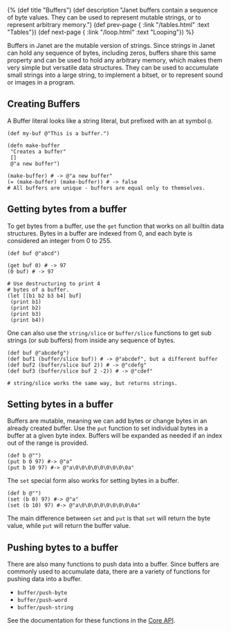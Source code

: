 {%
(def title "Buffers")
(def description "Janet buffers contain a sequence of byte
 values. They can be used to represent mutable strings, or to
 represent arbitrary memory.")
(def prev-page {
 :link "/tables.html"
 :text "Tables"})
(def next-page {
 :link "/loop.html"
 :text "Looping"})
%}

Buffers in Janet are the mutable version of strings. Since strings
in Janet can hold any sequence of bytes, including zeros, buffers share
this same property and can be used to hold any arbitrary memory, which
makes them very simple but versatile data structures. They can be
used to accumulate small strings into a large string, to implement
a bitset, or to represent sound or images in a program.

## Creating Buffers

A Buffer literal looks like a string literal, but prefixed with an
at symbol `@`.

```janet
(def my-buf @"This is a buffer.")

(defn make-buffer
 "Creates a buffer"
 []
 @"a new buffer")

(make-buffer) # -> @"a new buffer"
(= (make-buffer) (make-buffer)) # -> false
# All buffers are unique - buffers are equal only to themselves.
```

## Getting bytes from a buffer

To get bytes from a buffer, use the `get` function that works
on all builtin data structures. Bytes in a buffer are indexed from
0, and each byte is considered an integer from 0 to 255.

```janet
(def buf @"abcd")

(get buf 0) # -> 97
(0 buf) # -> 97

# Use destructuring to print 4
# bytes of a buffer.
(let [[b1 b2 b3 b4] buf]
 (print b1)
 (print b2)
 (print b3)
 (print b4))
```

One can also use the `string/slice` or `buffer/slice` functions
to get sub strings (or sub buffers) from inside any sequence of bytes.

```janet
(def buf @"abcdefg")
(def buf1 (buffer/slice buf)) # -> @"abcdef", but a different buffer
(def buf2 (buffer/slice buf 2)) # -> @"cdefg"
(def buf3 (buffer/slice buf 2 -2)) # -> @"cdef"

# string/slice works the same way, but returns strings.
```

## Setting bytes in a buffer

Buffers are mutable, meaning we can add bytes or change bytes in
an already created buffer. Use the `put` function to set individual
bytes in a buffer at a given byte index. Buffers will be expanded
as needed if an index out of the range is provided.

```janet
(def b @"")
(put b 0 97) #-> @"a"
(put b 10 97) #-> @"a\0\0\0\0\0\0\0\0\0a"
```

The `set` special form also works for setting bytes in a buffer.

```janet
(def b @"")
(set (b 0) 97) #-> @"a"
(set (b 10) 97) #-> @"a\0\0\0\0\0\0\0\0\0a"
```

The main difference between `set` and `put` is that `set` will return the byte
value, while `put` will return the buffer value.

## Pushing bytes to a buffer

There are also many functions to push data into a buffer. Since buffers
are commonly used to accumulate data, there are a variety of functions
for pushing data into a buffer.

* `buffer/push-byte`
* `buffer/push-word`
* `buffer/push-string`

See the documentation for these functions in the [Core API](/doc.html#buffer/push-byte).
